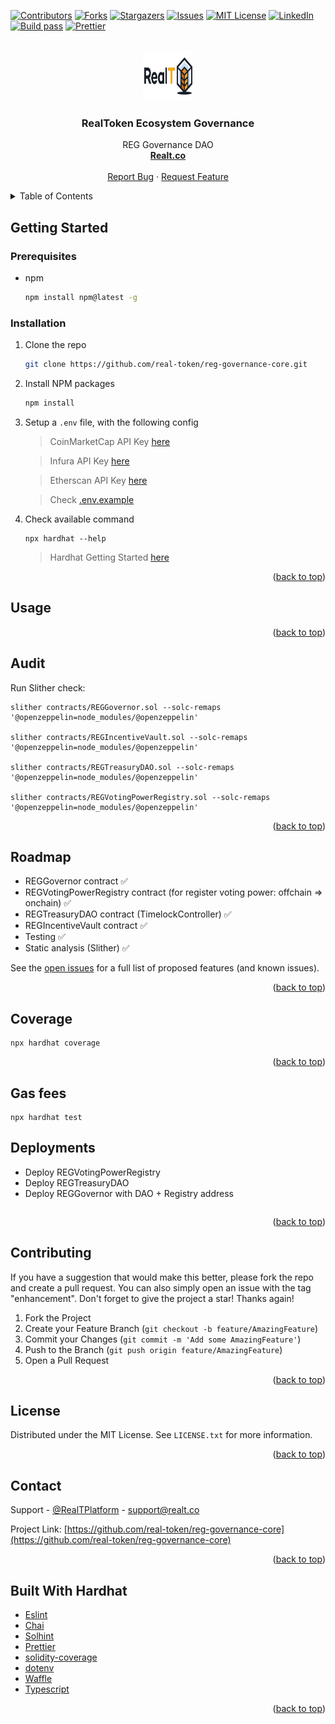 <div id="top"></div>

[![Contributors][contributors-shield]][contributors-url]
[![Forks][forks-shield]][forks-url]
[![Stargazers][stars-shield]][stars-url]
[![Issues][issues-shield]][issues-url]
[![MIT License][license-shield]][license-url]
[![LinkedIn][linkedin-shield]][linkedin-url]
[![Build pass](https://github.com/real-token/reg-governance-core/actions/workflows/node.js.yml/badge.svg)](https://github.com/real-token/reg-governance-core/actions/workflows/node.js.yml)
[![Prettier](https://img.shields.io/badge/code_style-prettier-ff69b4.svg?style=flat-square)](https://github.com/prettier/prettier)

<!-- PROJECT LOGO -->
<br />
<div align="center" id="about-the-project">
  <a href="https://github.com/real-token/reg-governance-core">
    <img src="images/logo.svg" alt="Logo" width="80" height="80">
  </a>

<h3 align="center">RealToken Ecosystem Governance</h3>

  <p align="center">
    REG Governance DAO
    <br />
    <a href="https://realt.co/"><strong>Realt.co</strong></a>
    <br />
    <br />
    <a href="https://github.com/real-token/reg-governance-core/issues">Report Bug</a>
    ·
    <a href="https://github.com/real-token/reg-governance-core/issues">Request Feature</a>
  </p>
</div>

<!-- TABLE OF CONTENTS -->
<details>
  <summary>Table of Contents</summary>
  <ol>
    <li>
      <a href="#about-the-project">About The Project</a>
    </li>
    <li>
      <a href="#getting-started">Getting Started</a>
      <ul>
        <li><a href="#prerequisites">Prerequisites</a></li>
        <li><a href="#installation">Installation</a></li>
      </ul>
    </li>
    <li><a href="#usage">Usage</a></li>
    <li><a href="#roadmap">Roadmap</a></li>
    <li><a href="#contributing">Contributing</a></li>
    <li><a href="#license">License</a></li>
    <li><a href="#contact">Contact</a></li>
    <li><a href="#built-with-hardhat">Built With Hardhat</a></li>
  </ol>
</details>

<!-- GETTING STARTED -->

## Getting Started

### Prerequisites

- npm
  ```sh
  npm install npm@latest -g
  ```

### Installation

1. Clone the repo
   ```sh
   git clone https://github.com/real-token/reg-governance-core.git
   ```
2. Install NPM packages
   ```sh
   npm install
   ```
3. Setup a `.env` file, with the following config

   > CoinMarketCap API Key [here](https://coinmarketcap.com/api/pricing/)

   > Infura API Key [here](https://infura.io/pricing)

   > Etherscan API Key [here](https://etherscan.io/apis)

   > Check [.env.example](.env.example)

4. Check available command

   ```
   npx hardhat --help
   ```

   > Hardhat Getting Started [here](https://hardhat.org/getting-started#running-tasks)

<p align="right">(<a href="#top">back to top</a>)</p>

<!-- USAGE EXAMPLES -->

## Usage

<p align="right">(<a href="#top">back to top</a>)</p>

<!-- AUDIT -->

## Audit

Run Slither check:

```
slither contracts/REGGovernor.sol --solc-remaps '@openzeppelin=node_modules/@openzeppelin'

slither contracts/REGIncentiveVault.sol --solc-remaps '@openzeppelin=node_modules/@openzeppelin'

slither contracts/REGTreasuryDAO.sol --solc-remaps '@openzeppelin=node_modules/@openzeppelin'

slither contracts/REGVotingPowerRegistry.sol --solc-remaps '@openzeppelin=node_modules/@openzeppelin'

```

<p align="right">(<a href="#top">back to top</a>)</p>

<!-- ROADMAP -->

## Roadmap

- REGGovernor contract ✅
- REGVotingPowerRegistry contract (for register voting power: offchain => onchain) ✅
- REGTreasuryDAO contract (TimelockController) ✅
- REGIncentiveVault contract ✅
- Testing ✅
- Static analysis (Slither) ✅

See the [open issues](https://github.com/real-token/reg-governance-core/issues) for a full list of proposed features (and known issues).

<p align="right">(<a href="#top">back to top</a>)</p>

<!-- COVERAGE -->

## Coverage

```
npx hardhat coverage
```

<p align="right">(<a href="#top">back to top</a>)</p>

<!-- GAS FEES -->

## Gas fees

```
npx hardhat test
```

## Deployments

- Deploy REGVotingPowerRegistry
- Deploy REGTreasuryDAO
- Deploy REGGovernor with DAO + Registry address

```

```

<p align="right">(<a href="#top">back to top</a>)</p>

<!-- CONTRIBUTING -->

## Contributing

If you have a suggestion that would make this better, please fork the repo and create a pull request. You can also simply open an issue with the tag "enhancement".
Don't forget to give the project a star! Thanks again!

1. Fork the Project
2. Create your Feature Branch (`git checkout -b feature/AmazingFeature`)
3. Commit your Changes (`git commit -m 'Add some AmazingFeature'`)
4. Push to the Branch (`git push origin feature/AmazingFeature`)
5. Open a Pull Request

<p align="right">(<a href="#top">back to top</a>)</p>

<!-- LICENSE -->

## License

Distributed under the MIT License. See `LICENSE.txt` for more information.

<p align="right">(<a href="#top">back to top</a>)</p>

<!-- CONTACT -->

## Contact

Support - [@RealTPlatform](https://twitter.com/RealTPlatform) - support@realt.co

Project Link: [https://github.com/real-token/reg-governance-core](https://github.com/real-token/reg-governance-core)

<p align="right">(<a href="#top">back to top</a>)</p>

<!-- BUILD WITH HARDHAT -->

## Built With Hardhat

- [Eslint](https://eslint.org/)
- [Chai](https://www.chaijs.com/guide/)
- [Solhint](https://github.com/protofire/solhint)
- [Prettier](https://github.com/prettier/prettier)
- [solidity-coverage](https://github.com/sc-forks/solidity-coverage)
- [dotenv](https://www.npmjs.com/package/dotenv)
- [Waffle](https://getwaffle.io/)
- [Typescript](https://www.typescriptlang.org/)

<p align="right">(<a href="#top">back to top</a>)</p>

<!-- MARKDOWN LINKS & IMAGES -->

[contributors-shield]: https://img.shields.io/github/contributors/real-token/reg-governance-core.svg?style=for-the-badge
[contributors-url]: https://github.com/real-token/reg-governance-core/graphs/contributors
[forks-shield]: https://img.shields.io/github/forks/real-token/reg-governance-core.svg?style=for-the-badge
[forks-url]: https://github.com/real-token/reg-governance-core/network/members
[stars-shield]: https://img.shields.io/github/stars/real-token/reg-governance-core.svg?style=for-the-badge
[stars-url]: https://github.com/real-token/reg-governance-core/stargazers
[issues-shield]: https://img.shields.io/github/issues/real-token/reg-governance-core.svg?style=for-the-badge
[issues-url]: https://github.com/real-token/reg-governance-core/issues
[license-shield]: https://img.shields.io/github/license/real-token/reg-governance-core.svg?style=for-the-badge
[license-url]: https://github.com/real-token/reg-governance-core/blob/master/LICENSE.txt
[linkedin-shield]: https://img.shields.io/badge/-LinkedIn-black.svg?style=for-the-badge&logo=linkedin&colorB=555
[linkedin-url]: https://www.linkedin.com/company/realtplatform/
[product-screenshot]: images/screenshot.png
[use-template]: images/delete_me.png
[use-url]: https://github.com/real-token/reg-governance-core/generate
